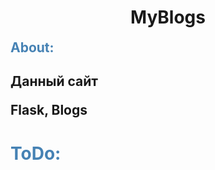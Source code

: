 <h1 style="text-align:center" >MyBlogs</h1>
<h2 style="color: steelblue; margin: 0; padding: 0">About:<h2>
<p>Данный сайт </p>
<span style="margin:0;padding:0;">Flask, Blogs</span>
<h1 style="color: steelblue">ToDo:</h1>
<ul style="font-size: 18px">
   
</ul>

